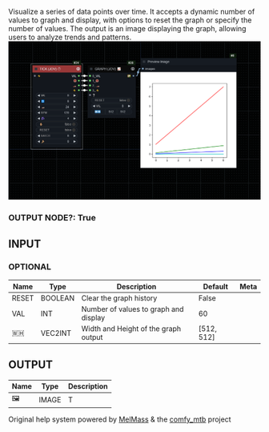   
Visualize a series of data points over time. It accepts a dynamic number of values to graph and display, with options to reset the graph or specify the number of values. The output is an image displaying the graph, allowing users to analyze trends and patterns.  
![GRAPH](https://raw.githubusercontent.com/Amorano/Jovimetrix-examples/master/node/GRAPH/GRAPH.png)
### OUTPUT NODE?: True
INPUT
-----
### OPTIONAL
| Name | Type | Description | Default | Meta |
| --- | --- | --- | --- | --- |
| RESET | BOOLEAN | Clear the graph history | False |  |
| VAL | INT | Number of values to graph and display | 60 |  |
| 🇼🇭 | VEC2INT | Width and Height of the graph output | [512, 512] |  |
OUTPUT
------
| Name | Type | Description |
| --- | --- | --- |
| 🖼️ | IMAGE | T |
Original help system powered by [MelMass](https://github.com/melMass) & the [comfy\_mtb](https://github.com/melMass/comfy_mtb) project